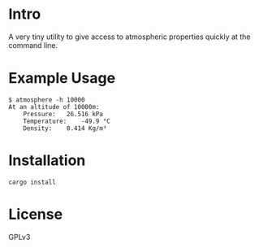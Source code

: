 # Intro

A very tiny utility to give access to atmospheric properties quickly at the command line.

# Example Usage

```
$ atmosphere -h 10000
At an altitude of 10000m:
	Pressure:	26.516 kPa
	Temperature:	-49.9 °C
	Density:	0.414 Kg/m³
```

# Installation

`cargo install`

# License

GPLv3

